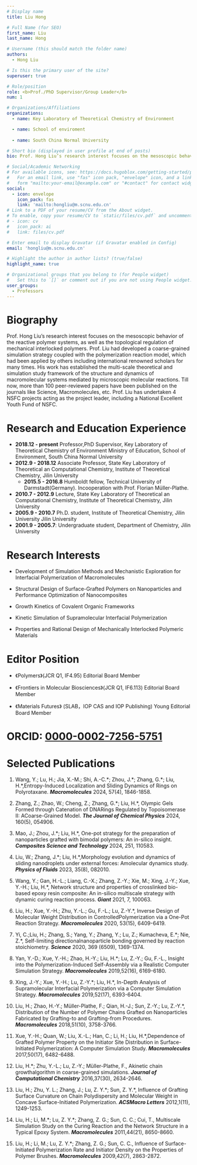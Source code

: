 ```yaml
---
# Display name
title: Liu Hong

# Full Name (for SEO)
first_name: Liu
last_name: Hong

# Username (this should match the folder name)
authors:
  - Hong Liu

# Is this the primary user of the site?
superuser: true

# Role/position
role: <b>Prof./PhD Supervisor/Group Leader</b>
num: 1

# Organizations/Affiliations
organizations:
  - name: Key Laboratory of Theoretical Chemistry of Environment

  - name: School of enviroment
  
  - name: South China Normal University

# Short bio (displayed in user profile at end of posts)
bio: Prof. Hong Liu’s research interest focuses on the mesoscopic behavior of the reactive polymer systems, as well as the topological regulations of mechanical interlocked polymers.

# Social/Academic Networking
# For available icons, see: https://docs.hugoblox.com/getting-started/page-builder/#icons
#   For an email link, use "fas" icon pack, "envelope" icon, and a link in the
#   form "mailto:your-email@example.com" or "#contact" for contact widget.
social:
  - icon: envelope
    icon_pack: fas
    link: 'mailto:hongliu@m.scnu.edu.cn'
# Link to a PDF of your resume/CV from the About widget.
# To enable, copy your resume/CV to `static/files/cv.pdf` and uncomment the lines below.
# - icon: cv
#   icon_pack: ai
#   link: files/cv.pdf

# Enter email to display Gravatar (if Gravatar enabled in Config)
email: 'hongliu@m.scnu.edu.cn'

# Highlight the author in author lists? (true/false)
highlight_name: true

# Organizational groups that you belong to (for People widget)
#   Set this to `[]` or comment out if you are not using People widget.
user_groups:
  - Professors
---
```

# Biography
<!DOCTYPE html>
<html lang="en">           <!-- 必须声明语言以启用hyphens -->
<head>
  <link rel="stylesheet" href="assets\scss\template.scss">
</head>
<body>
  <div class="text-container">
    Prof. Hong Liu’s research interest focuses on the mesoscopic behavior of the reactive polymer systems, as well as the topological regulation of mechanical interlocked polymers. Prof. Liu had developed a coarse-grained simulation strategy coupled with the polymerization reaction model, which had been applied by others including international renowned scholars for many times. His work has established the multi-scale theoretical and simulation study framework of the structure and dynamics of macromolecular systems mediated by microscopic molecular reactions. Till now, more than 100 peer-reviewed papers have been published on the journals like Science, Macromolecules, etc. Prof. Liu has undertaken 4 NSFC projects acting as the project leader, including a National Excellent Youth Fund of NSFC.
  </div>
</body>
</html>


# Research and Education Experience
  - **2018.12 - present** Professor,PhD Supervisor, Key Laboratory of Theoretical Chemistry of Environment Ministry of Education, School of Environment, South China Normal University
  - **2012.9 - 2018.12**  Associate Professor, State Key Laboratory of Theoretical an Computational Chemistry, Institute of Theoretical Chemistry, Jilin University
    - **2015.5 - 2016.8** Humboldt fellow, Technical University of Darmstadt(Germany). Incooperation with Prof. Florian Müller-Plathe.
  - **2010.7 - 2012.9** Lecture, State Key Laboratory of Theoretical an Computational Chemistry, Institute of Theoretical Chemistry, Jilin University
  - **2005.9 - 2010.7** Ph.D. student, Institute of Theoretical Chemistry, Jilin University
Jilin University
  - **2001.9 - 2005.7**: Undergraduate student, Department of Chemistry, Jilin University

# Research Interests
  - Development of Simulation Methods and Mechanistic Exploration for Interfacial Polymerization of Macromolecules

  - Structural Design of Surface-Grafted Polymers on Nanoparticles and Performance Optimization of Nanocomposites

  - Growth Kinetics of Covalent Organic Frameworks

  - Kinetic Simulation of Supramolecular Interfacial Polymerization

  - Properties and Rational Design of Mechanically Interlocked Polymeric Materials

# Editor Position

  - 《Polymers》(JCR Q1, IF4.95) Editorial Board Member

  - 《Frontiers in Molecular Biosciences》(JCR Q1, IF6.113) Editorial Board Member

  - 《Materials Futures》 (SLAB，IOP CAS and IOP Publishing) Young Editorial Board Member

# ORCID: [0000-0002-7256-5751](https://orcid.org/0000-0002-7256-5751)

# Selected Publications

1. Wang, Y.; Lu, H.; Jia, X.-M.; Shi, A.-C.\*; Zhou, J.\*; Zhang, G.\*; Liu, H.\*,Entropy-Induced Localization and Sliding Dynamics of Rings on Polyrotaxane. ***Macromolecules*** 2024, 57(4), 1846-1858.

2. Zhang, Z.; Zhao, W.; Cheng, Z.; Zhang, G.\*; Liu, H.\*, Olympic Gels Formed through Catenation of DNARings Regulated by Topoisomerase II: ACoarse-Grained Model. ***The Journal of Chemical Physics*** 2024, 160(5), 054906.

3. Mao, J.; Zhou, J.\*; Liu, H.\*, One-pot strategy for the preparation of nanoparticles grafted with bimodal polymers: An in-silico insight. ***Composites Science and Technology*** 2024, 251, 110583.

4. Liu, W.; Zhang, J.\*; Liu, H.\*,Morphology evolution and dynamics of sliding nanodroplets under external forces: Amolecular dynamics study. ***Physics of Fluids*** 2023, 35(8), 082010.

5. Wang, Y.; Gan, H.-L.; Liang, C.-X.; Zhang, Z.-Y.; Xie, M.; Xing, J.-Y.; Xue, Y.-H.; Liu, H.\*, Network structure and properties of crosslinked bio-based epoxy resin composite: An in-silico multiscale strategy with dynamic curing reaction process. ***Giant*** 2021, 7, 100063.

6. Liu, H.; Xue, Y.-H.; Zhu, Y.-L.; Gu, F.-L.; Lu, Z.-Y.\*, Inverse Design of Molecular Weight Distribution in ControlledPolymerization via a One-Pot Reaction Strategy. ***Macromolecules*** 2020, 53(15), 6409-6419.

7. Yi, C.;Liu, H.; Zhang, S.; Yang, Y.; Zhang, Y.; Lu, Z.; Kumacheva, E.\*; Nie, Z.\*, Self-limiting directionalnanoparticle bonding governed by reaction stoichiometry. ***Science*** 2020, 369 (6509), 1369-1374.

8. Yan, Y.-D.; Xue, Y.-H.; Zhao, H.-Y.; Liu, H.\*; Lu, Z.-Y.; Gu, F.-L., Insight into the Polymerization-Induced Self-Assembly via a Realistic Computer Simulation Strategy. ***Macromolecules*** 2019,52(16), 6169-6180.

9. Xing, J.-Y.; Xue, Y.-H.; Lu, Z.-Y.\*; Liu, H.\*, In-Depth Analysis of Supramolecular Interfacial Polymerization via a Computer Simulation Strategy. ***Macromolecules*** 2019,52(17), 6393-6404.

10. Liu, H.; Zhao, H.-Y.; Müller-Plathe, F.; Qian, H.-J.; Sun, Z.-Y.; Lu, Z.-Y.\*, Distribution of the Number of Polymer Chains Grafted on Nanoparticles Fabricated by Grafting-to and Grafting-from Procedures. ***Macromolecules*** 2018,51(10), 3758-3766.

11. Xue, Y.-H.; Quan, W.; Liu, X.-L.; Han, C.; Li, H.; Liu, H.\*,Dependence of Grafted Polymer Property on the Initiator Site Distribution in Surface-Initiated Polymerization: A Computer Simulation Study. ***Macromolecules*** 2017,50(17), 6482-6488.

12. Liu, H.\*; Zhu, Y.-L.; Lu, Z.-Y.; Müller-Plathe, F., Akinetic chain growthalgorithm in coarse-grained simulations. ***Journal of Computational Chemistry*** 2016,37(30), 2634-2646.

13. Liu, H.; Zhu, Y. L.; Zhang, J.; Lu, Z. Y.\*; Sun, Z. Y.\*, Influence of Grafting Surface Curvature on Chain Polydispersity and Molecular Weight in Concave Surface-Initiated Polymerization. ***ACSMacro Letters*** 2012,1(11), 1249-1253.

14. Liu, H.; Li, M.\*; Lu, Z. Y.\*; Zhang, Z. G.; Sun, C. C.; Cui, T., Multiscale Simulation Study on the Curing Reaction and the Network Structure in a Typical Epoxy System. ***Macromolecules*** 2011,44(21), 8650-8660.

15. Liu, H.; Li, M.; Lu, Z. Y.\*; Zhang, Z. G.; Sun, C. C., Influence of Surface-Initiated Polymerization Rate and Initiator Density on the Properties of Polymer Brushes. ***Macromolecules*** 2009,42(7), 2863-2872.